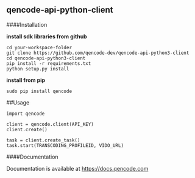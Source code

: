 ## qencode-api-python-client

####Installation

**install sdk libraries from github**

````
cd your-workspace-folder
git clone https://github.com/qencode-dev/qencode-api-python3-client
cd qencode-api-python3-client
pip install -r requirements.txt
python setup.py install
````
**install from pip**

````
sudo pip install qencode
````

##Usage

````
import qencode

client = qencode.client(API_KEY)
client.create()

task = client.create_task()
task.start(TRANSCODING_PROFILEID, VIDO_URL)

````

####Documentation

Documentation is available at <https://docs.qencode.com>